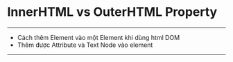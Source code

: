 # InnerHTML vs OuterHTML Property

---

- Cách thêm Element vào một Element khi dùng html DOM 
- Thêm được Attribute và Text Node vào element
---

